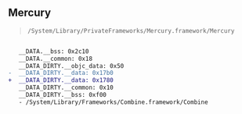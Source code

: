 ## Mercury

> `/System/Library/PrivateFrameworks/Mercury.framework/Mercury`

```diff

   __DATA.__bss: 0x2c10
   __DATA.__common: 0x18
   __DATA_DIRTY.__objc_data: 0x50
-  __DATA_DIRTY.__data: 0x17b0
+  __DATA_DIRTY.__data: 0x1780
   __DATA_DIRTY.__common: 0x10
   __DATA_DIRTY.__bss: 0xf00
   - /System/Library/Frameworks/Combine.framework/Combine

```
